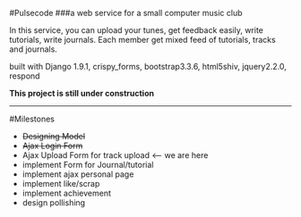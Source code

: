 #Pulsecode
###a web service for a small computer music club

In this service, you can upload your tunes, get feedback easily, write tutorials, write journals.
Each member get mixed feed of tutorials, tracks and journals.

built with Django 1.9.1, crispy_forms, bootstrap3.3.6, html5shiv, jquery2.2.0, respond

**This project is still under construction**

---

#Milestones
* ~~Designing Model~~
* ~~Ajax Login Form~~
* Ajax Upload Form for track upload <-- we are here
* implement Form for Journal/tutorial
* implement ajax personal page
* implement like/scrap
* implement achievement
* design pollishing
